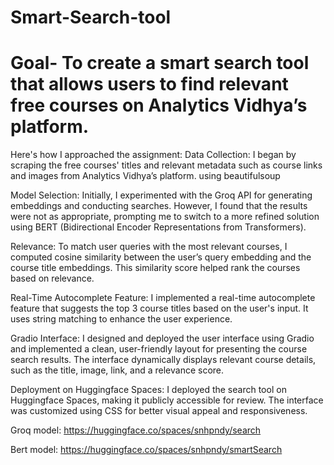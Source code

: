 # Smart-Search-tool

# Goal- To create a smart search tool that allows users to find relevant free courses on Analytics Vidhya’s platform.

Here's how I approached the assignment:
Data Collection: I began by scraping the free courses' titles and relevant metadata such as course links and images from Analytics Vidhya’s platform. using beautifulsoup

Model Selection: Initially, I experimented with the Groq API for generating embeddings and conducting searches. However, I found that the results were not as appropriate, prompting me to switch to a more refined solution using BERT (Bidirectional Encoder Representations from Transformers).

Relevance: To match user queries with the most relevant courses, I computed cosine similarity between the user’s query embedding and the course title embeddings. This similarity score helped rank the courses based on relevance.

Real-Time Autocomplete Feature: I implemented a real-time autocomplete feature that suggests the top 3 course titles based on the user's input. It uses string matching to enhance the user experience.

Gradio Interface: I designed and deployed the user interface using Gradio and implemented a clean, user-friendly layout for presenting the course search results. The interface dynamically displays relevant course details, such as the title, image, link, and a relevance score.

Deployment on Huggingface Spaces: I deployed the search tool on Huggingface Spaces, making it publicly accessible for review. The interface was customized using CSS for better visual appeal and responsiveness.

Groq model: https://huggingface.co/spaces/snhpndy/search

Bert model: https://huggingface.co/spaces/snhpndy/smartSearch
